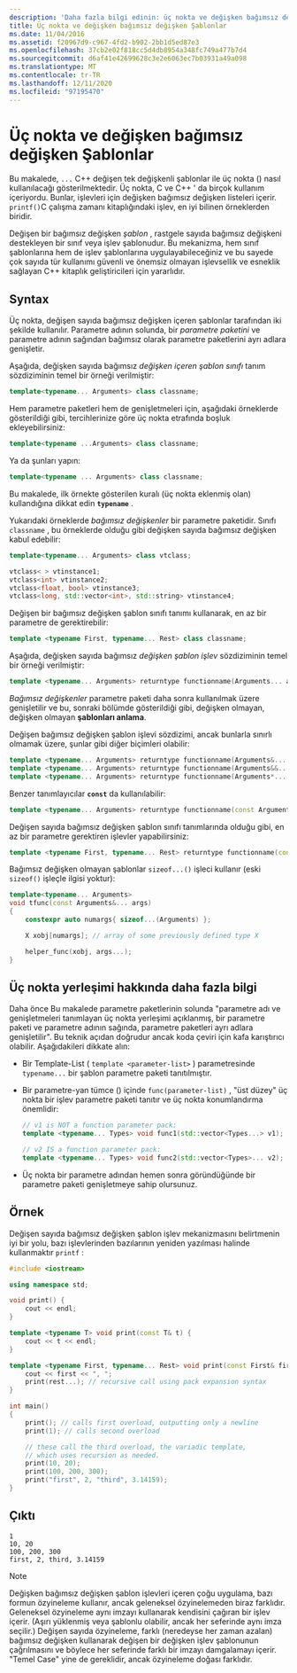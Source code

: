 ```yaml
---
description: 'Daha fazla bilgi edinin: üç nokta ve değişken bağımsız değişken Şablonlar'
title: Üç nokta ve değişken bağımsız değişken Şablonlar
ms.date: 11/04/2016
ms.assetid: f20967d9-c967-4fd2-b902-2bb1d5ed87e3
ms.openlocfilehash: 37cb2e02f818cc5d4db8954a348fc749a477b7d4
ms.sourcegitcommit: d6af41e42699628c3e2e6063ec7b03931a49a098
ms.translationtype: MT
ms.contentlocale: tr-TR
ms.lasthandoff: 12/11/2020
ms.locfileid: "97195470"
---
```

# <a name="ellipsis-and-variadic-templates"></a>Üç nokta ve değişken bağımsız değişken Şablonlar

Bu makalede, `...` C++ değişen tek değişkenli şablonlar ile üç nokta () nasıl kullanılacağı gösterilmektedir. Üç nokta, C ve C++ ' da birçok kullanım içeriyordu. Bunlar, işlevleri için değişken bağımsız değişken listeleri içerir. `printf()`C çalışma zamanı kitaplığındaki işlev, en iyi bilinen örneklerden biridir.

Değişen bir bağımsız değişken *şablon* , rastgele sayıda bağımsız değişkeni destekleyen bir sınıf veya işlev şablonudur. Bu mekanizma, hem sınıf şablonlarına hem de işlev şablonlarına uygulayabileceğiniz ve bu sayede çok sayıda tür kullanımı güvenli ve önemsiz olmayan işlevsellik ve esneklik sağlayan C++ kitaplık geliştiricileri için yararlıdır.

## <a name="syntax"></a>Syntax

Üç nokta, değişen sayıda bağımsız değişken içeren şablonlar tarafından iki şekilde kullanılır. Parametre adının solunda, bir *parametre paketini* ve parametre adının sağından bağımsız olarak parametre paketlerini ayrı adlara genişletir.

Aşağıda, değişken sayıda bağımsız *değişken içeren şablon sınıfı* tanım sözdiziminin temel bir örneği verilmiştir:

```cpp
template<typename... Arguments> class classname;
```

Hem parametre paketleri hem de genişletmeleri için, aşağıdaki örneklerde gösterildiği gibi, tercihlerinize göre üç nokta etrafında boşluk ekleyebilirsiniz:

```cpp
template<typename ...Arguments> class classname;
```

Ya da şunları yapın:

```cpp
template<typename ... Arguments> class classname;
```

Bu makalede, ilk örnekte gösterilen kuralı (üç nokta eklenmiş olan) kullandığına dikkat edin **`typename`** .

Yukarıdaki örneklerde *bağımsız değişkenler* bir parametre paketidir. Sınıfı `classname` , bu örneklerde olduğu gibi değişken sayıda bağımsız değişken kabul edebilir:

```cpp
template<typename... Arguments> class vtclass;

vtclass< > vtinstance1;
vtclass<int> vtinstance2;
vtclass<float, bool> vtinstance3;
vtclass<long, std::vector<int>, std::string> vtinstance4;
```

Değişen bir bağımsız değişken şablon sınıfı tanımı kullanarak, en az bir parametre de gerektirebilir:

```cpp
template <typename First, typename... Rest> class classname;
```

Aşağıda, değişken sayıda bağımsız *değişken şablon işlev* sözdiziminin temel bir örneği verilmiştir:

```cpp
template <typename... Arguments> returntype functionname(Arguments... args);
```

*Bağımsız değişkenler* parametre paketi daha sonra kullanılmak üzere genişletilir ve bu, sonraki bölümde gösterildiği gibi, değişken olmayan, değişken olmayan **şablonları anlama**.

Değişen bağımsız değişken şablon işlevi sözdizimi, ancak bunlarla sınırlı olmamak üzere, şunlar gibi diğer biçimleri olabilir:

```cpp
template <typename... Arguments> returntype functionname(Arguments&... args);
template <typename... Arguments> returntype functionname(Arguments&&... args);
template <typename... Arguments> returntype functionname(Arguments*... args);
```

Benzer tanımlayıcılar **`const`** da kullanılabilir:

```cpp
template <typename... Arguments> returntype functionname(const Arguments&... args);
```

Değişen sayıda bağımsız değişken şablon sınıfı tanımlarında olduğu gibi, en az bir parametre gerektiren işlevler yapabilirsiniz:

```cpp
template <typename First, typename... Rest> returntype functionname(const First& first, const Rest&... args);
```

Bağımsız değişken olmayan şablonlar `sizeof...()` işleci kullanır (eski `sizeof()` işleçle ilgisi yoktur):

```cpp
template<typename... Arguments>
void tfunc(const Arguments&... args)
{
    constexpr auto numargs{ sizeof...(Arguments) };

    X xobj[numargs]; // array of some previously defined type X

    helper_func(xobj, args...);
}
```

## <a name="more-about-ellipsis-placement"></a>Üç nokta yerleşimi hakkında daha fazla bilgi

Daha önce Bu makalede parametre paketlerinin solunda "parametre adı ve genişletmeleri tanımlayan üç nokta yerleşimi açıklanmış, bir parametre paketi ve parametre adının sağında, parametre paketleri ayrı adlara genişletilir". Bu teknik açıdan doğrudur ancak koda çeviri için kafa karıştırıcı olabilir. Aşağıdakileri dikkate alın:

- Bir Template-List ( `template <parameter-list>` ) parametresinde `typename...` bir şablon parametre paketi tanıtılmıştır.

- Bir parametre-yan tümce () içinde `func(parameter-list)` , "üst düzey" üç nokta bir işlev parametre paketi tanıtır ve üç nokta konumlandırma önemlidir:

    ```cpp
    // v1 is NOT a function parameter pack:
    template <typename... Types> void func1(std::vector<Types...> v1);

    // v2 IS a function parameter pack:
    template <typename... Types> void func2(std::vector<Types>... v2);
    ```

- Üç nokta bir parametre adından hemen sonra göründüğünde bir parametre paketi genişletmeye sahip olursunuz.

## <a name="example"></a>Örnek

Değişen sayıda bağımsız değişken şablon işlev mekanizmasını belirtmenin iyi bir yolu, bazı işlevlerinden bazılarının yeniden yazılması halinde kullanmaktır `printf` :

```cpp
#include <iostream>

using namespace std;

void print() {
    cout << endl;
}

template <typename T> void print(const T& t) {
    cout << t << endl;
}

template <typename First, typename... Rest> void print(const First& first, const Rest&... rest) {
    cout << first << ", ";
    print(rest...); // recursive call using pack expansion syntax
}

int main()
{
    print(); // calls first overload, outputting only a newline
    print(1); // calls second overload

    // these call the third overload, the variadic template,
    // which uses recursion as needed.
    print(10, 20);
    print(100, 200, 300);
    print("first", 2, "third", 3.14159);
}
```

## <a name="output"></a>Çıktı

```Output
1
10, 20
100, 200, 300
first, 2, third, 3.14159
```

> [!NOTE]
> Değişken bağımsız değişken şablon işlevleri içeren çoğu uygulama, bazı formun özyineleme kullanır, ancak geleneksel özyinelemeden biraz farklıdır.  Geleneksel özyineleme aynı imzayı kullanarak kendisini çağıran bir işlev içerir. (Aşırı yüklenmiş veya şablonlu olabilir, ancak her seferinde aynı imza seçilir.) Değişen sayıda özyineleme, farklı (neredeyse her zaman azalan) bağımsız değişken kullanarak değişen bir değişken işlev şablonunun çağrılmasını ve böylece her seferinde farklı bir imzayı damgalamayı içerir. "Temel Case" yine de gereklidir, ancak özyineleme doğası farklıdır.
